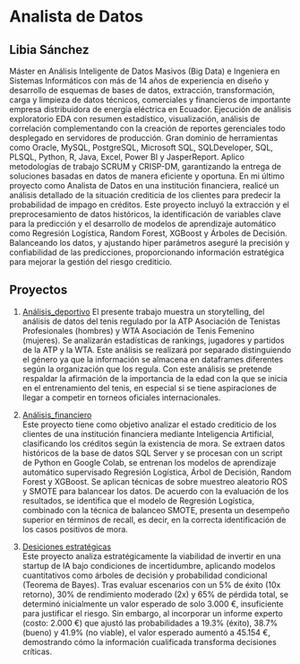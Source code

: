 # Analista de Datos
## Libia Sánchez
Máster en Análisis Inteligente de Datos Masivos (Big Data) e Ingeniera en Sistemas Informáticos con más de 14 años de experiencia en diseño y desarrollo de esquemas de bases de datos, extracción, transformación, carga y limpieza de datos técnicos, comerciales y financieros de importante empresa distribuidora de energía eléctrica en Ecuador. Ejecución de análisis exploratorio EDA con resumen estadístico, visualización, análisis de correlación complementando con la creación de reportes gerenciales todo desplegado en servidores de producción. Gran dominio de herramientas como Oracle, MySQL, PostgreSQL, Microsoft SQL, SQLDeveloper, SQL, PLSQL, Python, R, Java, Excel, Power BI y JasperReport. Aplico metodologías de trabajo SCRUM y CRISP-DM, garantizando la entrega de soluciones basadas en datos de manera eficiente y oportuna.
En mi último proyecto como Analista de Datos en una institución financiera, realicé un análisis detallado de la situación crediticia de los clientes para predecir la probabilidad de impago en créditos. Este proyecto incluyó la extracción y el preprocesamiento de datos históricos, la identificación de variables clave para la predicción y el desarrollo de modelos de aprendizaje automático como Regresión Logística, Random Forest, XGBoost y Árboles de Decisión. Balanceando los datos, y ajustando hiper parámetros aseguré la precisión y confiabilidad de las predicciones, proporcionando información estratégica para mejorar la gestión del riesgo crediticio.

## Proyectos
1. [Análisis_deportivo](analisis_deportivo/README.md)
El presente trabajo muestra un storytelling, del análisis de datos del tenis regulado por la ATP Asociación de Tenistas Profesionales (hombres) y WTA Asociación de Tenis Femenino (mujeres). Se analizarán estadísticas de rankings, jugadores y partidos de la ATP y la WTA. Este análisis se realizará por separado distinguiendo el género ya que la información se almacena en dataframes diferentes según la organización que los regula. Con este análisis se pretende respaldar la afirmación de la importancia de la edad con la que se inicia en el entrenamiento del tenis, en especial si se tiene aspiraciones de llegar a competir en torneos oficiales internacionales.

2. [Análisis_financiero](analisis_financiero/README.md)  
Este proyecto tiene como objetivo analizar el estado crediticio de los clientes de una institución financiera mediante Inteligencia Artificial, clasificando los créditos según la    existencia de mora. Se extraen datos históricos de la base de datos SQL Server y se procesan con un script de Python en Google Colab, se entrenan los modelos de aprendizaje automático supervisado Regresión Logística, Árbol de Decisión, Random Forest y XGBoost. Se aplican técnicas de sobre muestreo aleatorio ROS y SMOTE para balancear los datos. De acuerdo con la evaluación de los resultados, se identifica que el modelo de Regresión Logística, combinado con la técnica de balanceo SMOTE, presenta un desempeño superior en términos de recall, es decir, en la correcta identificación de los casos positivos de mora.

3. [Desiciones estratégicas](DECISIONES_AMBIENTE_CERTIDUMBRE_INCERTIDUMBRE.pdf)  
Este proyecto analiza estratégicamente la viabilidad de invertir en una startup de IA bajo condiciones de incertidumbre, aplicando modelos cuantitativos como árboles de decisión y probabilidad condicional (Teorema de Bayes). Tras evaluar escenarios con un 5% de éxito (10x retorno), 30% de rendimiento moderado (2x) y 65% de pérdida total, se determinó inicialmente un valor esperado de solo 3.000 €, insuficiente para justificar el riesgo. Sin embargo, al incorporar un informe experto (costo: 2.000 €) que ajustó las probabilidades a 19.3% (éxito), 38.7% (bueno) y 41.9% (no viable), el valor esperado aumentó a 45.154 €, demostrando cómo la información cualificada transforma decisiones críticas.
